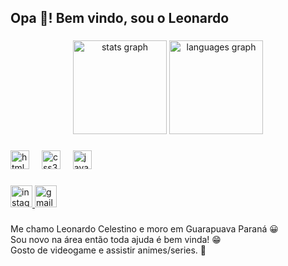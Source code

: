 <h2 align="left">Opa 👋! Bem vindo, sou o Leonardo</h2>

###

<div align="center">
  <img src="https://github-readme-stats.vercel.app/api?username=LeoCele&hide_title=false&hide_rank=false&show_icons=true&include_all_commits=true&count_private=true&disable_animations=false&theme=dark&locale=en&hide_border=false&custom_title=Meu%20Status:" height="150" alt="stats graph"  />
  <img src="https://github-readme-stats.vercel.app/api/top-langs?username=LeoCele&locale=en&hide_title=false&layout=compact&card_width=320&langs_count=5&theme=dark&hide_border=false&custom_title=%25%20das%20minhas%20linguagens:" height="150" alt="languages graph"  />
</div>

###

<div align="left">
  <img src="https://cdn.jsdelivr.net/gh/devicons/devicon/icons/html5/html5-original.svg" height="30" alt="html5 logo"  />
  <img width="12" />
  <img src="https://cdn.jsdelivr.net/gh/devicons/devicon/icons/css3/css3-original.svg" height="30" alt="css3 logo"  />
  <img width="12" />
  <img src="https://cdn.jsdelivr.net/gh/devicons/devicon/icons/javascript/javascript-original.svg" height="30" alt="javascript logo"  />
</div>

###

<div align="left">
  <a href="https://www.instagram.com/leo.cele23/" target="_blank">
    <img src="https://img.shields.io/static/v1?message=Instagram&logo=instagram&label=&color=E4405F&logoColor=white&labelColor=&style=for-the-badge" height="35" alt="instagram logo"  />
  </a>
  <a href="leonardocelestino.dev@gmai.com" target="_blank">
    <img src="https://img.shields.io/static/v1?message=Gmail&logo=gmail&label=&color=D14836&logoColor=white&labelColor=&style=for-the-badge" height="35" alt="gmail logo"  />
  </a>
</div>

###

<p align="left">Me chamo Leonardo Celestino e moro em Guarapuava Paraná 😀<br>Sou novo na área então toda ajuda é bem vinda! 😁<br>Gosto de videogame e assistir animes/series. 👀</p>

###
